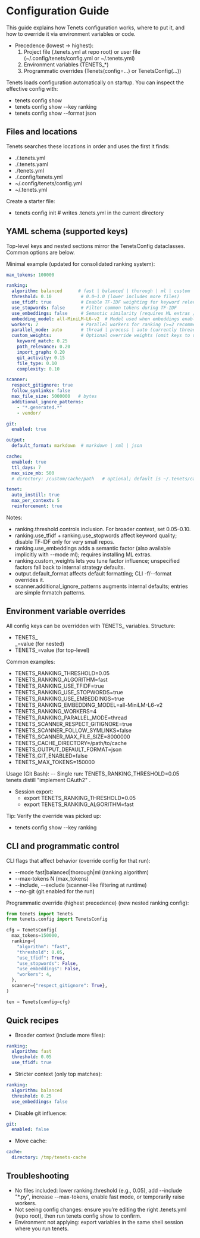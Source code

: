 # Configuration Guide

This guide explains how Tenets configuration works, where to put it, and how to override it via environment variables or code.

- Precedence (lowest → highest):
  1) Project file (.tenets.yml at repo root) or user file (~/.config/tenets/config.yml or ~/.tenets.yml)
  2) Environment variables (TENETS_*)
  3) Programmatic overrides (Tenets(config=...) or TenetsConfig(...))

Tenets loads configuration automatically on startup. You can inspect the effective config with:

- tenets config show
- tenets config show --key ranking
- tenets config show --format json

## Files and locations

Tenets searches these locations in order and uses the first it finds:
- ./\.tenets.yml
- ./\.tenets.yaml
- ./tenets.yml
- ./.config/tenets.yml
- ~/.config/tenets/config.yml
- ~/.tenets.yml

Create a starter file:

- tenets config init  # writes .tenets.yml in the current directory

## YAML schema (supported keys)

Top-level keys and nested sections mirror the TenetsConfig dataclasses. Common options are below.

Minimal example (updated for consolidated ranking system):

```yaml
max_tokens: 100000

ranking:
  algorithm: balanced      # fast | balanced | thorough | ml | custom
  threshold: 0.10           # 0.0–1.0 (lower includes more files)
  use_tfidf: true           # Enable TF‑IDF weighting for keyword relevance
  use_stopwords: false      # Filter common tokens during TF‑IDF
  use_embeddings: false     # Semantic similarity (requires ML extras / --mode ml)
  embedding_model: all-MiniLM-L6-v2  # Model used when embeddings enabled
  workers: 2                # Parallel workers for ranking (>=2 recommended)
  parallel_mode: auto       # thread | process | auto (currently thread-based)
  custom_weights:           # Optional override weights (omit keys to use defaults)
    keyword_match: 0.25
    path_relevance: 0.20
    import_graph: 0.20
    git_activity: 0.15
    file_type: 0.10
    complexity: 0.10

scanner:
  respect_gitignore: true
  follow_symlinks: false
  max_file_size: 5000000   # bytes
  additional_ignore_patterns:
    - "*.generated.*"
    - vendor/

git:
  enabled: true

output:
  default_format: markdown  # markdown | xml | json

cache:
  enabled: true
  ttl_days: 7
  max_size_mb: 500
  # directory: /custom/cache/path   # optional; default is ~/.tenets/cache

tenet:
  auto_instill: true
  max_per_context: 5
  reinforcement: true
```

Notes:
- ranking.threshold controls inclusion. For broader context, set 0.05–0.10.
- ranking.use_tfidf + ranking.use_stopwords affect keyword quality; disable TF‑IDF only for very small repos.
- ranking.use_embeddings adds a semantic factor (also available implicitly with --mode ml); requires installing ML extras.
- ranking.custom_weights lets you tune factor influence; unspecified factors fall back to internal strategy defaults.
- output.default_format affects default formatting; CLI -f/--format overrides it.
- scanner.additional_ignore_patterns augments internal defaults; entries are simple fnmatch patterns.

## Environment variable overrides

All config keys can be overridden with TENETS_ variables. Structure:
- TENETS_<section>_<key>=value (for nested)
- TENETS_<key>=value (for top-level)

Common examples:
- TENETS_RANKING_THRESHOLD=0.05
- TENETS_RANKING_ALGORITHM=fast
- TENETS_RANKING_USE_TFIDF=true
- TENETS_RANKING_USE_STOPWORDS=true
- TENETS_RANKING_USE_EMBEDDINGS=true
- TENETS_RANKING_EMBEDDING_MODEL=all-MiniLM-L6-v2
- TENETS_RANKING_WORKERS=4
- TENETS_RANKING_PARALLEL_MODE=thread
- TENETS_SCANNER_RESPECT_GITIGNORE=true
- TENETS_SCANNER_FOLLOW_SYMLINKS=false
- TENETS_SCANNER_MAX_FILE_SIZE=8000000
- TENETS_CACHE_DIRECTORY=/path/to/cache
- TENETS_OUTPUT_DEFAULT_FORMAT=json
- TENETS_GIT_ENABLED=false
- TENETS_MAX_TOKENS=150000

Usage (Git Bash):
-- Single run: TENETS_RANKING_THRESHOLD=0.05 tenets distill "implement OAuth2" .
- Session export:
  - export TENETS_RANKING_THRESHOLD=0.05
  - export TENETS_RANKING_ALGORITHM=fast

Tip: Verify the override was picked up:
- tenets config show --key ranking

## CLI and programmatic control

CLI flags that affect behavior (override config for that run):
- --mode fast|balanced|thorough|ml  (ranking.algorithm)
- --max-tokens N                 (max_tokens)
- --include, --exclude           (scanner-like filtering at runtime)
- --no-git                       (git.enabled for the run)

Programmatic override (highest precedence) (new nested ranking config):

```python
from tenets import Tenets
from tenets.config import TenetsConfig

cfg = TenetsConfig(
  max_tokens=150000,
  ranking={
    "algorithm": "fast",
    "threshold": 0.05,
    "use_tfidf": True,
    "use_stopwords": False,
    "use_embeddings": False,
    "workers": 4,
  },
  scanner={"respect_gitignore": True},
)

ten = Tenets(config=cfg)
```

## Quick recipes

- Broader context (include more files):
```yaml
ranking:
  algorithm: fast
  threshold: 0.05
  use_tfidf: true
```

- Stricter context (only top matches):
```yaml
ranking:
  algorithm: balanced
  threshold: 0.25
  use_embeddings: false
```

- Disable git influence:
```yaml
git:
  enabled: false
```

- Move cache:
```yaml
cache:
  directory: /tmp/tenets-cache
```

## Troubleshooting

- No files included: lower ranking.threshold (e.g., 0.05), add --include "*.py", increase --max-tokens, enable fast mode, or temporarily raise workers.
- Not seeing config changes: ensure you’re editing the right .tenets.yml (repo root), then run tenets config show to confirm.
- Environment not applying: export variables in the same shell session where you run tenets.
